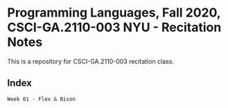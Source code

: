 # Programming Languages, Fall 2020, CSCI-GA.2110-003 NYU - Recitation Notes 

This is a repository for CSCI-GA.2110-003 recitation class.

## Index

    Week 01 - Flex & Bison 

